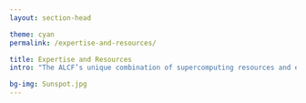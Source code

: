 ```yaml
---
layout: section-head

theme: cyan
permalink: /expertise-and-resources/

title: Expertise and Resources
intro: "The ALCF’s unique combination of supercomputing resources and expertise is helping its user community to accelerate the pace of scientific discovery and innovation."

bg-img: Sunspot.jpg
---
```




